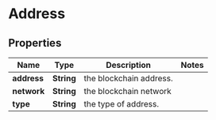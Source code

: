 

# Address


## Properties

Name | Type | Description | Notes
------------ | ------------- | ------------- | -------------
**address** | **String** | the blockchain address. | 
**network** | **String** | the blockchain network | 
**type** | **String** | the type of address. | 



